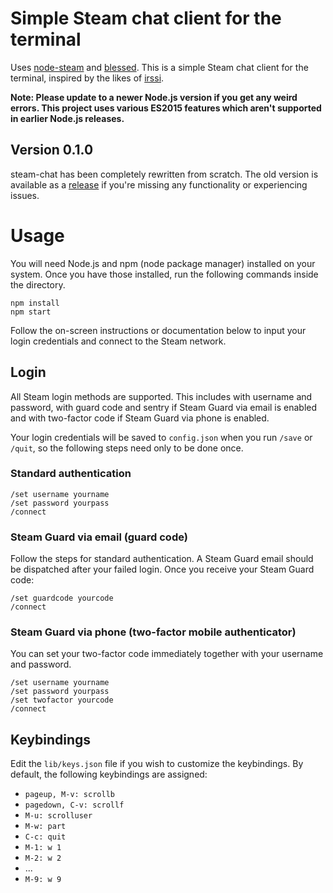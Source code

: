 # Simple Steam chat client for the terminal

Uses [node-steam](https://github.com/seishun/node-steam) and [blessed](https://github.com/chjj/blessed). This is a simple Steam chat client for the terminal, inspired by the likes of [irssi](https://irssi.org/).

**Note: Please update to a newer Node.js version if you get any weird errors. This project uses various ES2015 features which aren't supported in earlier Node.js releases.**

## Version 0.1.0

steam-chat has been completely rewritten from scratch. The old version is available as a [release](https://github.com/rubyconn/steam-chat/releases/tag/v0.0.4-alpha) if you're missing any functionality or experiencing issues.

# Usage

You will need Node.js and npm (node package manager) installed on your system. Once you have those installed, run the following commands inside the directory.

```
npm install
npm start
```

Follow the on-screen instructions or documentation below to input your login credentials and connect to the Steam network.

## Login

All Steam login methods are supported. This includes with username and password, with guard code and sentry if Steam Guard via email is enabled and with two-factor code if Steam Guard via phone is enabled.

Your login credentials will be saved to `config.json` when you run `/save` or `/quit`, so the following steps need only to be done once.

### Standard authentication

```
/set username yourname
/set password yourpass
/connect
```

### Steam Guard via email (guard code)

Follow the steps for standard authentication. A Steam Guard email should be dispatched after your failed login. Once you receive your Steam Guard code:

```
/set guardcode yourcode
/connect
```

### Steam Guard via phone (two-factor mobile authenticator)

You can set your two-factor code immediately together with your username and password.

```
/set username yourname
/set password yourpass
/set twofactor yourcode
/connect
```

## Keybindings

Edit the `lib/keys.json` file if you wish to customize the keybindings. By default, the following keybindings are assigned:

- `pageup, M-v: scrollb`
- `pagedown, C-v: scrollf`
- `M-u: scrolluser`
- `M-w: part`
- `C-c: quit`
- `M-1: w 1`
- `M-2: w 2`
- ...
- `M-9: w 9`
